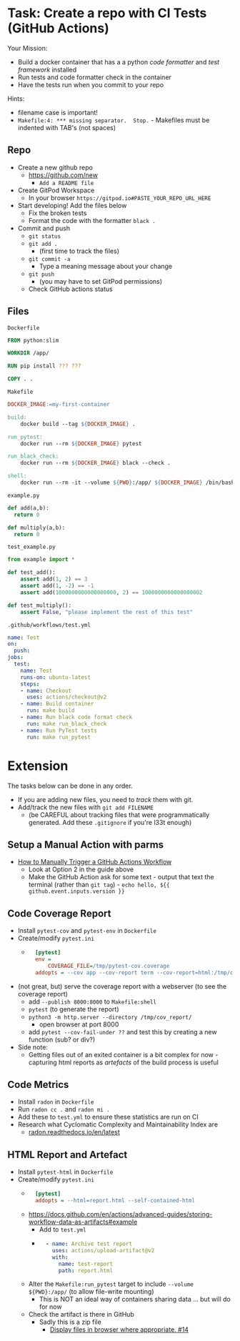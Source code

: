 Task: Create a repo with CI Tests (GitHub Actions)
=================================

Your Mission:
* Build a docker container that has a a python _code formatter_ and _test framework_ installed
* Run tests and code formatter check in the container
* Have the tests run when you commit to your repo


Hints:
* filename case is important!
* `Makefile:4: *** missing separator.  Stop.` - Makefiles must be indented with TAB's (not spaces)


Repo
----

* Create a new github repo
    * https://github.com/new
        * `Add a README file`
* Create GitPod Workspace
    * In your browser `https://gitpod.io#PASTE_YOUR_REPO_URL_HERE`
* Start developing! Add the files below
    * Fix the broken tests
    * Format the code with the formatter `black .`
* Commit and push
    * `git status`
    * `git add .` 
        * (first time to track the files)
    * `git commit -a`
        * Type a meaning message about your change
    * `git push`
        * (you may have to set GitPod permissions)
    * Check GitHub actions status


Files
-----

`Dockerfile`
```Dockerfile
FROM python:slim

WORKDIR /app/

RUN pip install ??? ???

COPY . .
```

`Makefile`
```Makefile
DOCKER_IMAGE:=my-first-container

build:
	docker build --tag ${DOCKER_IMAGE} .

run_pytest:
	docker run --rm ${DOCKER_IMAGE} pytest

run_black_check:
	docker run --rm ${DOCKER_IMAGE} black --check .

shell:
	docker run --rm -it --volume ${PWD}:/app/ ${DOCKER_IMAGE} /bin/bash
```

`example.py`
```python
def add(a,b):
  return 0

def multiply(a,b):
  return 0
```

`test_example.py`
```python
from example import *

def test_add():
    assert add(1, 2) == 3
    assert add(1, -2) == -1
    assert add(1000000000000000000, 2) == 1000000000000000002

def test_multiply():
    assert False, "please implement the rest of this test"
```

`.github/workflows/test.yml`
```yml
name: Test
on:
  push:
jobs:
  test:
    name: Test
    runs-on: ubuntu-latest
    steps:
    - name: Checkout
      uses: actions/checkout@v2
    - name: Build container
      run: make build
    - name: Run black code format check
      run: make run_black_check
    - name: Run PyTest tests
      run: make run_pytest
```


Extension
=========

The tasks below can be done in any order.

* If you are adding new files, you need to _track_ them with git.
* Add/track the new files with `git add FILENAME` 
    * (be CAREFUL about tracking files that were programmatically generated. Add these `.gitignore` if you're l33t enough)


Setup a Manual Action with parms
--------------------------------

* [How to Manually Trigger a GitHub Actions Workflow](https://levelup.gitconnected.com/how-to-manually-trigger-a-github-actions-workflow-4712542f1960)
    * Look at Option 2 in the guide above
    * Make the GitHub Action ask for some text - output that text the terminal (rather than `git tag`) - `echo hello, ${{ github.event.inputs.version }}`


Code Coverage Report
--------------------

* Install `pytest-cov` and `pytest-env` in `Dockerfile`
* Create/modify `pytest.ini`
    * ```ini
        [pytest]
        env =
            COVERAGE_FILE=/tmp/pytest-cov.coverage
        addopts = --cov app --cov-report term --cov-report=html:/tmp/cov_report
        ```
* (not great, but) serve the coverage report with a webserver (to see the coverage report)
    * add `--publish 8000:8000` to `Makefile:shell`
    * `pytest` (to generate the report)
    * `python3 -m http.server --directory /tmp/cov_report/`
        * open browser at port 8000
    * add `pytest --cov-fail-under ??` and test this by creating a new function (sub? or div?)
* Side note:
    * Getting files out of an exited container is a bit complex for now - capturing html reports as _artefacts_ of the build process is useful


Code Metrics
------------

* Install `radon` in `Dockerfile`
* Run `radon cc .` and `radon mi .`
* Add these to `test.yml` to ensure these statistics are run on CI
* Research what Cyclomatic Complexity and Maintainability Index are
    * [radon.readthedocs.io/en/latest](https://radon.readthedocs.io/en/latest/)


HTML Report and Artefact
------------------------

* Install `pytest-html` in `Dockerfile`
* Create/modify `pytest.ini`
    * ```ini
        [pytest]
        addopts = --html=report.html --self-contained-html
        ```
    * https://docs.github.com/en/actions/advanced-guides/storing-workflow-data-as-artifacts#example
        * Add to `test.yml`
        * ```yml
            - name: Archive test report
              uses: actions/upload-artifact@v2
              with:
                name: test-report
                path: report.html
            ```
    * Alter the `Makefile:run_pytest` target to include `--volume ${PWD}:/app/` (to allow file-write mounting)
        * This is NOT an ideal way of containers sharing data ... but will do for now
    * Check the artifact is there in GitHub
        * Sadly this is a zip file
            * [Display files in browser where appropriate. #14](https://github.com/actions/upload-artifact/issues/14)

